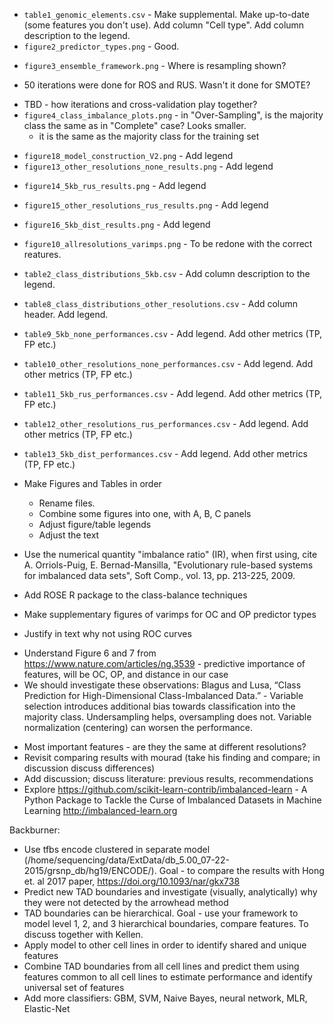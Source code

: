 + `table1_genomic_elements.csv` - Make supplemental. Make up-to-date (some features you don't use). Add column "Cell type". Add column description to the legend.
+ `figure2_predictor_types.png` - Good.
- `figure3_ensemble_framework.png` - Where is resampling shown?
+ 50 iterations were done for ROS and RUS. Wasn't it done for SMOTE?
- TBD - how iterations and cross-validation play together?
- `figure4_class_imbalance_plots.png` - in "Over-Sampling", is the majority class the same as in "Complete" case? Looks smaller.
  * it is the same as the majority class for the training set
+ `figure18_model_construction_V2.png` - Add legend
+ `figure13_other_resolutions_none_results.png` - Add legend
- `figure14_5kb_rus_results.png` - Add legend
- `figure15_other_resolutions_rus_results.png` - Add legend
- `figure16_5kb_dist_results.png` - Add legend
- `figure10_allresolutions_varimps.png` - To be redone with the correct reatures.

- `table2_class_distributions_5kb.csv` - Add column description to the legend.
- `table8_class_distributions_other_resolutions.csv` - Add column header. Add legend.
- `table9_5kb_none_performances.csv` - Add legend. Add other metrics (TP, FP etc.)
- `table10_other_resolutions_none_performances.csv` - Add legend. Add other metrics (TP, FP etc.)
- `table11_5kb_rus_performances.csv` - Add legend. Add other metrics (TP, FP etc.)
- `table12_other_resolutions_rus_performances.csv` - Add legend. Add other metrics (TP, FP etc.)
- `table13_5kb_dist_performances.csv` - Add legend. Add other metrics (TP, FP etc.)


- Make Figures and Tables in order
    - Rename files. 
    - Combine some figures into one, with A, B, C panels
    - Adjust figure/table legends
    - Adjust the text

- Use the numerical quantity "imbalance ratio" (IR), when first using, cite A. Orriols-Puig, E. Bernad-Mansilla, "Evolutionary rule-based systems for imbalanced data sets", Soft Comp., vol. 13, pp. 213-225, 2009.
- Add ROSE R package to the class-balance techniques
- Make supplementary figures of varimps for OC and OP predictor types
- Justify in text why not using ROC curves
+ Understand Figure 6 and 7 from https://www.nature.com/articles/ng.3539 - predictive importance of features, will be OC, OP, and distance in our case
+ We should investigate these observations: Blagus and Lusa, “Class Prediction for High-Dimensional Class-Imbalanced Data.” - Variable selection introduces additional bias towards classification into the majority class. Undersampling helps, oversampling does not. Variable normalization (centering) can worsen the performance.
- Most important features - are they the same at different resolutions?
- Revisit comparing results with mourad (take his finding and compare; in discussion discuss differences)
- Add discussion; discuss literature: previous results, recommendations
- Explore https://github.com/scikit-learn-contrib/imbalanced-learn - A Python Package to Tackle the Curse of Imbalanced Datasets in Machine Learning http://imbalanced-learn.org

Backburner: 

- Use tfbs encode clustered in separate model (/home/sequencing/data/ExtData/db_5.00_07-22-2015/grsnp_db/hg19/ENCODE/). Goal - to compare the results with Hong et. al 2017 paper, https://doi.org/10.1093/nar/gkx738
- Predict new TAD boundaries and investigate (visually, analytically) why they were not detected by the arrowhead method
- TAD boundaries can be hierarchical. Goal - use your framework to model level 1, 2, and 3 hierarchical boundaries, compare features. To discuss together with Kellen.
- Apply model to other cell lines in order to identify shared and unique features
- Combine TAD boundaries from all cell lines and predict them using features common to all cell lines to estimate performance and identify universal set of features
- Add more classifiers: GBM, SVM, Naive Bayes, neural network, MLR, Elastic-Net 
 